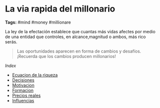 # La via rapida del millonario

**Tags:** #mind #money #millionare

La ley de la efectación establece que cuantas más vidas afectes por medio de una entidad que controles, en alcance,magnitud o ambos, más rico serás.

> Las oportunidades aparecen en forma de cambios y desafíos. ¡Recuerda que los cambios producen millonarios!

_Index_

 - [Ecuacion de la riqueza](../notes/20220522170118_ecuacion-de-la-riqueza.md)
 - [Decisiones](../notes/20220522170300_decisiones.md)
 - [Motivacion](../notes/20220522170445_motivacion-del-millonario.md)
 - [Formacion](../notes/20220522170509_formacion.md)
 - [Precios reales](../notes/20220522170535_precios-reales.md)
 - [Influencias](../notes/20220522170555_influencias.md)
